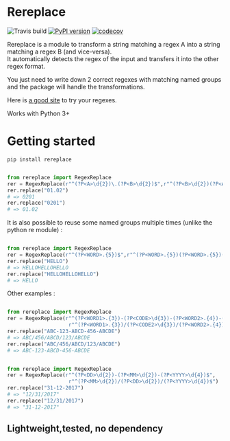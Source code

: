 # Rereplace

![Travis build](https://travis-ci.org/LucasBerbesson/rereplace.svg?branch=master)
[![PyPI version](https://badge.fury.io/py/rereplace.svg)](https://badge.fury.io/py/rereplace)
[![codecov](https://codecov.io/gh/LucasBerbesson/rereplace/branch/master/graph/badge.svg)](https://codecov.io/gh/LucasBerbesson/rereplace)

Rereplace is a module to transform a string matching a regex A into a string matching a regex B (and vice-versa).  
It automatically detects the regex of the input and transfers it into the other regex format.  

You just need to write down 2 correct regexes with matching named groups and the package will handle the transformations.
 
Here is  [a good site](https://pythex.org/) to try your regexes.

Works with Python 3+

# Getting started

```
pip install rereplace
```

```python

from rereplace import RegexReplace
rer = RegexReplace(r"^(?P<A>\d{2})\.(?P<B>\d{2})$",r"^(?P<B>\d{2})(?P<A>\d{2})$")
rer.replace("01.02")
# => 0201
rer.replace("0201")
# => 01.02
```

It is also possible to reuse some named groups multiple times (unlike the python re module) : 

```python

from rereplace import RegexReplace
rer = RegexReplace(r"^(?P<WORD>.{5})$",r"^(?P<WORD>.{5})(?P<WORD>.{5})(?P<WORD>.{5})$")
rer.replace("HELLO")
# => HELLOHELLOHELLO
rer.replace("HELLOHELLOHELLO")
# => HELLO
```

Other examples : 

```python

from rereplace import RegexReplace
rer = RegexReplace(r"^(?P<WORD1>.{3})-(?P<CODE>\d{3})-(?P<WORD2>.{4})-(?P<CODE2>\d{3})-(?P<WORD3>.{5})$",
                    r"^(?P<WORD1>.{3})/(?P<CODE2>\d{3})/(?P<WORD2>.{4})/(?P<CODE>\d{3})/(?P<WORD3>.{5})$")
rer.replace("ABC-123-ABCD-456-ABCDE")
# => ABC/456/ABCD/123/ABCDE
rer.replace("ABC/456/ABCD/123/ABCDE")
# => ABC-123-ABCD-456-ABCDE
```


```python

from rereplace import RegexReplace
rer = RegexReplace(r"^(?P<DD>\d{2})-(?P<MM>\d{2})-(?P<YYYY>\d{4})$",
                    r"^(?P<MM>\d{2})/(?P<DD>\d{2})/(?P<YYYY>\d{4})$")
rer.replace("31-12-2017")
# => "12/31/2017"
rer.replace("12/31/2017")
# => "31-12-2017"
```


## Lightweight,tested, no dependency